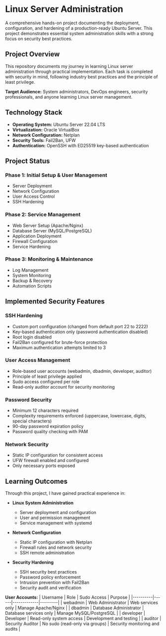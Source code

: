 # Linux Server Administration

A comprehensive hands-on project documenting the deployment, configuration, and hardening of a production-ready Ubuntu Server. This project demonstrates essential system administration skills with a strong focus on security best practices.

## Project Overview

This repository documents my journey in learning Linux server administration through practical implementation. Each task is completed with security in mind, following industry best practices and the principle of least privilege.

**Target Audience:** System administrators, DevOps engineers, security professionals, and anyone learning Linux server management.

## Technology Stack

- **Operating System:** Ubuntu Server 22.04 LTS
- **Virtualization:** Oracle VirtualBox
- **Network Configuration:** Netplan
- **Security Tools:** Fail2Ban, UFW 
- **Authentication:** OpenSSH with ED25519 key-based authentication

##  Project Status

### Phase 1: Initial Setup & User Management
- Server Deployment
- Network Configuration
- User Access Control
- SSH Hardening

### Phase 2: Service Management 
- Web Server Setup (Apache/Nginx)
- Database Server (MySQL/PostgreSQL)
- Application Deployment
- Firewall Configuration
- Service Hardening

### Phase 3: Monitoring & Maintenance
- Log Management
- System Monitoring
- Backup & Recovery
- Automation Scripts

##  Implemented Security Features

### SSH Hardening
-  Custom port configuration (changed from default port 22 to 2222)
-  Key-based authentication only (password authentication disabled)
-  Root login disabled
-  Fail2Ban configured for brute-force protection
-  Maximum authentication attempts limited to 3

### User Access Management
-  Role-based user accounts (webadmin, dbadmin, developer, auditor)
-  Principle of least privilege applied
-  Sudo access configured per role
-  Read-only auditor account for security monitoring

### Password Security
-  Minimum 12 characters required
-  Complexity requirements enforced (uppercase, lowercase, digits, special characters)
-  90-day password expiration policy
-  Password quality checking with PAM

### Network Security
-  Static IP configuration for consistent access
-  UFW firewall enabled and configured
-  Only necessary ports exposed


##  Learning Outcomes

Through this project, I have gained practical experience in:

- **Linux System Administration**
  - Server deployment and configuration
  - User and permission management
  - Service management with systemd
  
- **Network Configuration**
  - Static IP configuration with Netplan
  - Firewall rules and network security
  - SSH remote administration

- **Security Hardening**
  - SSH security best practices
  - Password policy enforcement
  - Intrusion prevention with Fail2Ban
  - Security audit and verification
 

**User Accounts:**
| Username | Role | Sudo Access | Purpose |
|----------|------|-------------|---------|
| webadmin | Web Administrator | Web services only | Manage Apache/Nginx |
| dbadmin | Database Administrator | Database services only | Manage MySQL/PostgreSQL |
| developer | Developer | Read-only system access | Development and testing |
| auditor | Security Auditor | No sudo (read-only via groups) | Security monitoring and audits |
